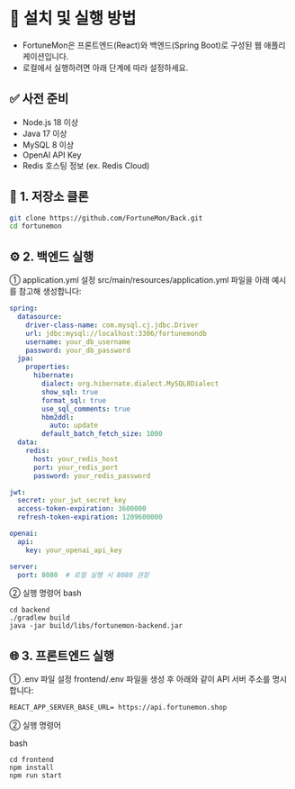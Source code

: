 # 🔧 설치 및 실행 방법

- FortuneMon은 프론트엔드(React)와 백엔드(Spring Boot)로 구성된 웹 애플리케이션입니다.
- 로컬에서 실행하려면 아래 단계에 따라 설정하세요.


## ✅ 사전 준비

- Node.js 18 이상
- Java 17 이상
- MySQL 8 이상
- OpenAI API Key
- Redis 호스팅 정보 (ex. Redis Cloud)


## 📁 1. 저장소 클론

```bash
git clone https://github.com/FortuneMon/Back.git
cd fortunemon
```
## ⚙️ 2. 백엔드 실행

① application.yml 설정
src/main/resources/application.yml 파일을 아래 예시를 참고해 생성합니다:

```yaml
spring:
  datasource:
    driver-class-name: com.mysql.cj.jdbc.Driver
    url: jdbc:mysql://localhost:3306/fortunemondb
    username: your_db_username
    password: your_db_password
  jpa:
    properties:
      hibernate:
        dialect: org.hibernate.dialect.MySQL8Dialect
        show_sql: true
        format_sql: true
        use_sql_comments: true
        hbm2ddl:
          auto: update
        default_batch_fetch_size: 1000
  data:
    redis:
      host: your_redis_host
      port: your_redis_port
      password: your_redis_password

jwt:
  secret: your_jwt_secret_key
  access-token-expiration: 3600000
  refresh-token-expiration: 1209600000

openai:
  api:
    key: your_openai_api_key

server:
  port: 8080  # 로컬 실행 시 8080 권장
```
② 실행 명령어
bash
```
cd backend
./gradlew build
java -jar build/libs/fortunemon-backend.jar
```

## 🌐 3. 프론트엔드 실행
① .env 파일 설정
frontend/.env 파일을 생성 후 아래와 같이 API 서버 주소를 명시합니다:

```
REACT_APP_SERVER_BASE_URL= https://api.fortunemon.shop
```
② 실행 명령어

bash
```
cd frontend
npm install
npm run start
```


